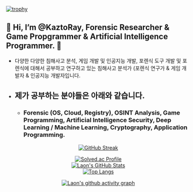 [![trophy](https://github-profile-trophy.vercel.app/?username=KaztoRay&theme=algolia&column=10)](https://github.com/Luon/)

## 💫 Hi, I’m @KaztoRay, Forensic Researcher & Game Propgrammer & Artificial Intelligence Programmer. 💫 

- 다양한 다양한 침해사고 분석, 게임 개발 및 인공지능 개발, 포렌식 도구 개발 및 포렌식에 대해서 공부하고 연구하고 있는 침해사고 분석가 (포렌식 연구가 & 게임 개발자 & 인공지능 개발자입니다.

- ## 제가 공부하는 분야들은 아래와 같습니다. 

  - ### Forensic (OS, Cloud, Registry), OSINT Analysis, Game Programming, Artificial Intelligence Security, Deep Learning / Machine Learning, Cryptography, Application Programming.

<div align = "center">

[![GitHub Streak](https://github-readme-streak-stats.herokuapp.com/?user=KaztoRay&theme=holi-theme)](https://git.io/streak-stats)

[![Solved.ac Profile](http://mazassumnida.wtf/api/v2/generate_badge?boj=dsph9245)](https://solved.ac/dsph9245) <br/>
[![Laon's GitHub Stats](https://github-readme-stats.vercel.app/api?username=KaztoRay&hide=contribs,prs&show_icons=true&theme=ambient_gradient)](https://github.com/anuraghazra/github-readme-stats)
<br>
[![Top Langs](https://github-readme-stats.vercel.app/api/top-langs/?username=KaztoRay&langs_count=10&hide=contribs,prs&show_icons=true&theme=ambient_gradient)](https://github.com/anuraghazra/github-readme-stats)

[![Laon's github activity graph](https://github-readme-activity-graph.vercel.app/graph?username=KaztoRay&theme=react-dark&border=true)](https://github.com/ashutosh00710/github-readme-activity-graph)

</div>
 
 
